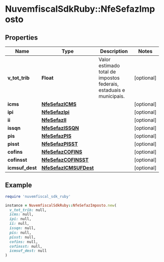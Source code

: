 # NuvemfiscalSdkRuby::NfeSefazImposto

## Properties

| Name | Type | Description | Notes |
| ---- | ---- | ----------- | ----- |
| **v_tot_trib** | **Float** | Valor estimado total de impostos federais, estaduais e municipais. | [optional] |
| **icms** | [**NfeSefazICMS**](NfeSefazICMS.md) |  | [optional] |
| **ipi** | [**NfeSefazIpi**](NfeSefazIpi.md) |  | [optional] |
| **ii** | [**NfeSefazII**](NfeSefazII.md) |  | [optional] |
| **issqn** | [**NfeSefazISSQN**](NfeSefazISSQN.md) |  | [optional] |
| **pis** | [**NfeSefazPIS**](NfeSefazPIS.md) |  | [optional] |
| **pisst** | [**NfeSefazPISST**](NfeSefazPISST.md) |  | [optional] |
| **cofins** | [**NfeSefazCOFINS**](NfeSefazCOFINS.md) |  | [optional] |
| **cofinsst** | [**NfeSefazCOFINSST**](NfeSefazCOFINSST.md) |  | [optional] |
| **icmsuf_dest** | [**NfeSefazICMSUFDest**](NfeSefazICMSUFDest.md) |  | [optional] |

## Example

```ruby
require 'nuvemfiscal_sdk_ruby'

instance = NuvemfiscalSdkRuby::NfeSefazImposto.new(
  v_tot_trib: null,
  icms: null,
  ipi: null,
  ii: null,
  issqn: null,
  pis: null,
  pisst: null,
  cofins: null,
  cofinsst: null,
  icmsuf_dest: null
)
```

